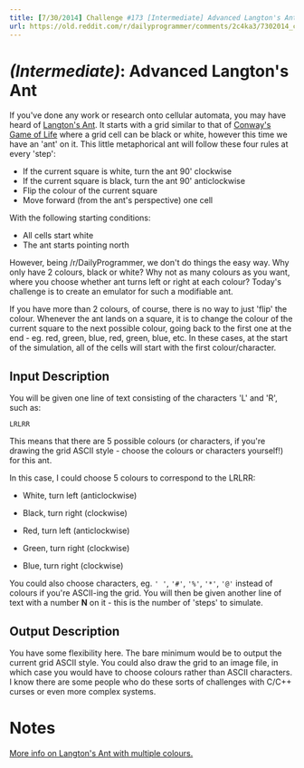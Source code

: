 ```yaml
---
title: [7/30/2014] Challenge #173 [Intermediate] Advanced Langton's Ant
url: https://old.reddit.com/r/dailyprogrammer/comments/2c4ka3/7302014_challenge_173_intermediate_advanced/
---
```


# [](#IntermediateIcon) _(Intermediate)_: Advanced Langton's Ant

If you've done any work or research onto cellular automata, you may have heard of [Langton's Ant](http://en.wikipedia.org/wiki/Langton%27s_ant). It starts with a grid similar to that of [Conway's Game of Life](http://www.reddit.com/r/dailyprogrammer/comments/271xyp/) where a grid cell can be black or white, however this time we have an 'ant' on it. This little metaphorical ant will follow these four rules at every 'step':

* If the current square is white, turn the ant 90' clockwise
* If the current square is black, turn the ant 90' anticlockwise
* Flip the colour of the current square
* Move forward (from the ant's perspective) one cell

With the following starting conditions:

* All cells start white
* The ant starts pointing north

However, being /r/DailyProgrammer, we don't do things the easy way. Why only have 2 colours, black or white? Why not as many colours as you want, where you choose whether ant turns left or right at each colour? Today's challenge is to create an emulator for such a modifiable ant.

If you have more than 2 colours, of course, there is no way to just 'flip' the colour. Whenever the ant lands on a square, it is to change the colour of the current square to the next possible colour, going back to the first one at the end - eg. red, green, blue, red, green, blue, etc. In these cases, at the start of the simulation, all of the cells will start with the first colour/character.
    
## Input Description

You will be given one line of text consisting of the characters 'L' and 'R', such as:

    LRLRR

This means that there are 5 possible colours (or characters, if you're drawing the grid ASCII style - choose the colours or characters yourself!) for this ant.

In this case, I could choose 5 colours to correspond to the LRLRR:

* White, turn left (anticlockwise)

* Black, turn right (clockwise)

* Red, turn left (anticlockwise)

* Green, turn right (clockwise)

* Blue, turn right (clockwise)

You could also choose characters, eg. `' '`, `'#'`, `'%'`, `'*'`, `'@'` instead of colours if you're ASCII-ing the grid. You will then be given another line of text with a number **N** on it - this is the number of 'steps' to simulate.

## Output Description

You have some flexibility here. The bare minimum would be to output the current grid ASCII style. You could also draw the grid to an image file, in which case you would have to choose colours rather than ASCII characters. I know there are some people who do these sorts of challenges with C/C++ curses or even more complex systems.

# Notes

[More info on Langton's Ant with multiple colours.](http://en.wikipedia.org/wiki/Langton%27s_ant#Extension_to_multiple_colors)